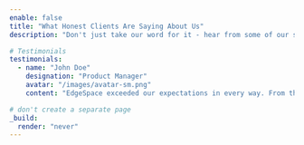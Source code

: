 ```yaml
---
enable: false
title: "What Honest Clients Are Saying About Us"
description: "Don't just take our word for it - hear from some of our satisfied users!  Check out some of our testimonials below to see what others are saying about us."

# Testimonials
testimonials:
  - name: "John Doe"
    designation: "Product Manager"
    avatar: "/images/avatar-sm.png"
    content: "EdgeSpace exceeded our expectations in every way. From the initial stages of ideation to the final deployment of our IoT solution, their team showcased unparalleled expertise and dedication. Throughout the journey, they not only met our technological needs but also offered us insights and support that went beyond the scope of our project"

# don't create a separate page
_build:
  render: "never"
---
```

